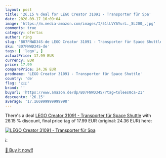 ```yaml
---
layout: post
title: '26.15 % deal for LEGO Creator 31091 - Transporter für Spa'
date: 2020-09-17 16:09:04
image: 'https://m.media-amazon.com/images/I/51lLVYAYurL._SL200_.jpg'
comments: true
category: ofertas
author: ring
slug: 'B07FNWD34S-de LEGO Creator 31091 - Transporter für Space Shuttle'
sku: 'B07FNWD34S-de'
tags: [ 'lego', ]
actualPrice: 17.99 EUR
currency: EUR
price: 17.99
comparePrice: 24.36 EUR
prodname: 'LEGO Creator 31091 - Transporter für Space Shuttle'
country: 'de'
flag: '🇩🇪'
brand: ''
buyurl: 'https://www.amazon.de/dp/B07FNWD34S/?tag=tolees0ca-21'
descuento: '26.15'
average: '17.166999999999998'
---
```


There's a deal [LEGO Creator 31091 - Transporter für Space Shuttle](https://www.amazon.de/dp/B07FNWD34S/?tag=tolees0ca-21)  with  26.15 % discount, final price tag of  17.99 EUR (original: 24.36 EUR) here:

[![LEGO Creator 31091 - Transporter für Spa](https://m.media-amazon.com/images/I/51lLVYAYurL._SL200_.jpg)](https://www.amazon.de/dp/B07FNWD34S/?tag=tolees0ca-21)

ℹ️:


[🛒 Buy it now!!](https://www.amazon.de/dp/B07FNWD34S/?tag=tolees0ca-21)
